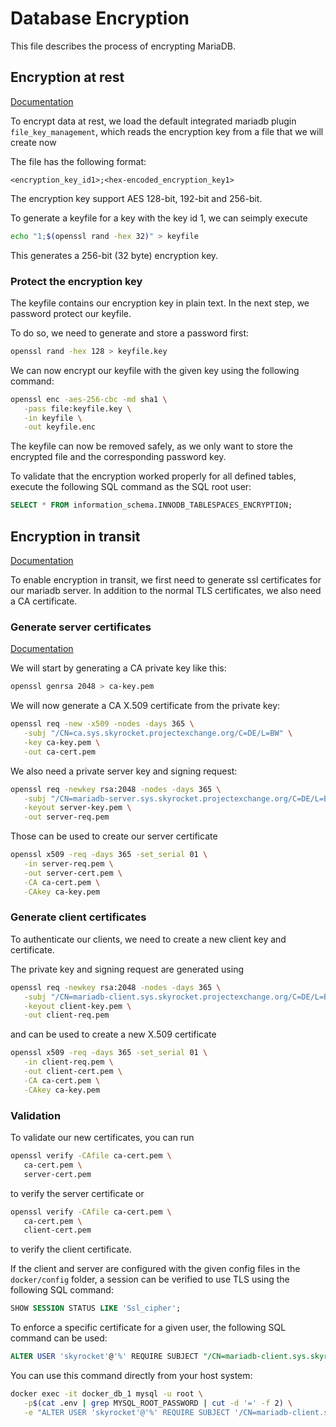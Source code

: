 # Database Encryption

This file describes the process of encrypting MariaDB.

## Encryption at rest

[Documentation](https://mariadb.com/kb/en/file-key-management-encryption-plugin/)

To encrypt data at rest, we load the default integrated mariadb plugin `file_key_management`, which reads the encryption key from a file that we will create now

The file has the following format:

```
<encryption_key_id1>;<hex-encoded_encryption_key1>
```

The encryption key support AES 128-bit, 192-bit and 256-bit.

To generate a keyfile for a key with the key id 1, we can seimply execute

```sh
echo "1;$(openssl rand -hex 32)" > keyfile
```

This generates a 256-bit (32 byte) encryption key.


### Protect the encryption key

The keyfile contains our encryption key in plain text. In the next step, we password protect our keyfile.

To do so, we need to generate and store a password first:

```sh
openssl rand -hex 128 > keyfile.key
```

We can now encrypt our keyfile with the given key using the following command:

```sh
openssl enc -aes-256-cbc -md sha1 \
   -pass file:keyfile.key \
   -in keyfile \
   -out keyfile.enc
```

The keyfile can now be removed safely, as we only want to store the encrypted file and the corresponding password key.

To validate that the encryption worked properly for all defined tables, execute the following SQL command
as the SQL root user:

```sql
SELECT * FROM information_schema.INNODB_TABLESPACES_ENCRYPTION;
```

## Encryption in transit
[Documentation](https://mariadb.com/kb/en/securing-connections-for-client-and-server/)

To enable encryption in transit, we first need to generate ssl certificates for our mariadb server.
In addition to the normal TLS certificates, we also need a CA certificate.

### Generate server certificates
[Documentation](https://mariadb.com/docs/security/encryption/in-transit/create-self-signed-certificates-keys-openssl/)

We will start by generating a CA private key like this:

```sh
openssl genrsa 2048 > ca-key.pem
```

We will now generate a CA X.509 certificate from the private key:

```sh
openssl req -new -x509 -nodes -days 365 \
   -subj "/CN=ca.sys.skyrocket.projectexchange.org/C=DE/L=BW" \
   -key ca-key.pem \
   -out ca-cert.pem
```

We also need a private server key and signing request:

```sh
openssl req -newkey rsa:2048 -nodes -days 365 \
   -subj "/CN=mariadb-server.sys.skyrocket.projectexchange.org/C=DE/L=BW" \
   -keyout server-key.pem \
   -out server-req.pem
```

Those can be used to create our server certificate

```sh
openssl x509 -req -days 365 -set_serial 01 \
   -in server-req.pem \
   -out server-cert.pem \
   -CA ca-cert.pem \
   -CAkey ca-key.pem
```

### Generate client certificates

To authenticate our clients, we need to create a new client key and certificate.

The private key and signing request are generated using

```sh
openssl req -newkey rsa:2048 -nodes -days 365 \
   -subj "/CN=mariadb-client.sys.skyrocket.projectexchange.org/C=DE/L=BW" \
   -keyout client-key.pem \
   -out client-req.pem
```

and can be used to create a new X.509 certificate

```sh
openssl x509 -req -days 365 -set_serial 01 \
   -in client-req.pem \
   -out client-cert.pem \
   -CA ca-cert.pem \
   -CAkey ca-key.pem
```

### Validation

To validate our new certificates, you can run

```sh
openssl verify -CAfile ca-cert.pem \
   ca-cert.pem \
   server-cert.pem
```

to verify the server certificate or

```sh
openssl verify -CAfile ca-cert.pem \
   ca-cert.pem \
   client-cert.pem
```

to verify the client certificate.

If the client and server are configured with the given config files in the `docker/config` folder, a session can be verified to use TLS using the following SQL command:

```sql
SHOW SESSION STATUS LIKE 'Ssl_cipher';
```

To enforce a specific certificate for a given user, the following SQL command can be used:

```sql
ALTER USER 'skyrocket'@'%' REQUIRE SUBJECT "/CN=mariadb-client.sys.skyrocket.projectexchange.org/C=DE/L=BW";
```

You can use this command directly from your host system:

```sh
docker exec -it docker_db_1 mysql -u root \
   -p$(cat .env | grep MYSQL_ROOT_PASSWORD | cut -d '=' -f 2) \
   -e "ALTER USER 'skyrocket'@'%' REQUIRE SUBJECT '/CN=mariadb-client.sys.skyrocket.projectexchange.org/C=DE/L=BW';"
```
